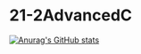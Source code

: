 # 21-2AdvancedC

[![Anurag's GitHub stats](https://github-readme-stats.vercel.app/api?username=duckbillLvr)](https://github.com/anuraghazra/github-readme-stats)

